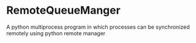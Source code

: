 # RemoteQueueManger
A python multiprocess program in which processes can be synchronized remotely using python remote manager
